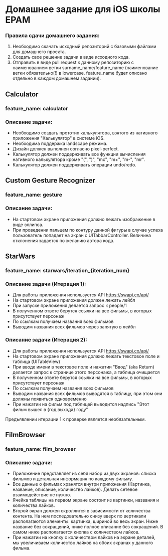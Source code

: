 # Домашнее задание для iOS школы EPAM

### Правила сдачи домашнего задания:
1. Необходимо скачать исходный репозиторий с базовыми файлами для домашнего проекта.
2. Создать свое решение задачи в виде исходного кода.
3. Отправить в виде pull request к данному репозиторию с наименованием ветки surname_name/feature_name (наименование ветки обязательно(!) в lowercase. feature_name будет описано отдельно в каждом домашнем задании).

## Calculator
### feature_name: calculator
### Описание задачи:
- Необходимо создать прототип калькулятора, взятого из нативного приложения "Калькулятор" в системе iOS. 
- Необходима поддержка landscape режима.
- Дизайн должен выполнен согласно pixel-perfect.
- Калькулятор должен поддерживать все функции вычисления нативного калькулятора кроме "(", ")", "mc", "m+", "m-", "mr".
- Калькулятор должен поддерживать операции undo/redo.

## Custom Gesture Recognizer
### feature_name: gesture
### Описание задачи:
- На стартовом экране приложения должно лежать изображение в виде эллипса.
- При проведении пальцем по контуру данной фигуры в случае успеха пользователь попадает на экран с UITabbarController. Величина отклонения задается по желанию автора кода.

## StarWars
### feature_name: starwars/iteration_{iteration_num}
### Описание задачи (Итерация 1):
- Для работы приложения используется API https://swapi.co/api/
- На стартовом экране приложения должен лежать лейбл
- При запуске приложения делается запрос к people/1
- В полученном ответе берутся ссылки на все фильмы, в которых присутствует персонаж
- По ссылкам получаем названия всех фильмов
- Выводим названия всех фильмов через запятую в лейбл

### Описание задачи (Итерация 2):
- Для работы приложения используется API https://swapi.co/api/
- На стартовом экране приложения должно лежать текстовое поле и таблица (UITableView)
- При вводе имени в текстовое поле и нажатии "Ввод" (aka Return) делается запрос к странице этого персонажа, а таблица очищается
- В полученном ответе берутся ссылки на все фильмы, в которых присутствует персонаж
- По ссылкам получаем названия всех фильмов
- Выводим названия всех фильмов выводятся в таблицу, при этом они должны появиться одновременно
- При нажатии на фильм под таблицей выводится надпись "Этот фильм вышел в {год выхода} году"

Предъявлении итерации 1 к проверке является необязательным.

## FilmBrowser
### feature_name: film_browser
### Описание задачи: 
- Приложение представляет из себя набор из двух экранов: списка фильмов и детальная информация по каждому фильму.
- Все данные о фильмах хранятся внутри приложения (Картинка, название, описание, количество лайков). Делать сетевое взаимодействие не нужно.
- Ячейка таблицы на первом экране состоит из картинки, названия и количества лайков.
- Второй экран должен скроллится в зависимости от количества контента. На нем последовательно снизу вверх по вертикали располагаются элементы: картинка, шириной во весь экран. Ниже название без сокращений, ниже полное описание без сокращений. В самом ниже располагается кнопка с количеством лайков. 
- При нажатии на кнопку с количеством лайков на экране деталей, мы увеличиваем количество лайков на обоих экранах у данного фильма.
